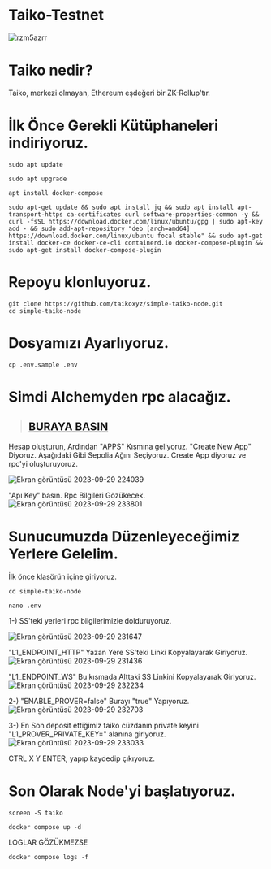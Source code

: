 # Taiko-Testnet

![rzm5azrr](https://github.com/tuncgs52/Taiko-NODE-Testnet/assets/80161670/97082dcb-8753-4479-abef-496118fcaa54)



# Taiko nedir?
Taiko, merkezi olmayan, Ethereum eşdeğeri bir ZK-Rollup'tır. 

# İlk Önce Gerekli Kütüphaneleri indiriyoruz.

```
sudo apt update
```

```
sudo apt upgrade
```

```
apt install docker-compose
```

```
sudo apt-get update && sudo apt install jq && sudo apt install apt-transport-https ca-certificates curl software-properties-common -y && curl -fsSL https://download.docker.com/linux/ubuntu/gpg | sudo apt-key add - && sudo add-apt-repository "deb [arch=amd64] https://download.docker.com/linux/ubuntu focal stable" && sudo apt-get install docker-ce docker-ce-cli containerd.io docker-compose-plugin && sudo apt-get install docker-compose-plugin
```

# Repoyu klonluyoruz.

```
git clone https://github.com/taikoxyz/simple-taiko-node.git
cd simple-taiko-node
```


# Dosyamızı Ayarlıyoruz.

```
cp .env.sample .env
```

# Simdi Alchemyden rpc alacağız.
> ## [BURAYA BASIN]([https://scan.mindnetwork.xyz/](https://alchemy.com/?r=Tg4MzUyMTk1NjI3M)https://alchemy.com/?r=Tg4MzUyMTk1NjI3M)

 Hesap oluşturun, Ardından "APPS" Kısmına geliyoruz. 
"Create New App" Diyoruz. Aşağıdaki Gibi Sepolia Ağını Seçiyoruz. Create App diyoruz ve rpc'yi oluşturuyoruz.

![Ekran görüntüsü 2023-09-29 224039](https://github.com/tuncgs52/Taiko-NODE-Testnet/assets/80161670/6458d157-9e11-45e2-b0e1-2a336162b122)


"Apı Key" basın. Rpc Bilgileri Gözükecek.
![Ekran görüntüsü 2023-09-29 233801](https://github.com/tuncgs52/Taiko-NODE-Testnet/assets/80161670/cab50bde-37a1-4c4c-930b-afc6bbb28c59)




# Sunucumuzda Düzenleyeceğimiz Yerlere Gelelim.
İlk önce klasörün içine giriyoruz.

```
cd simple-taiko-node
```

```
nano .env
```
1-) SS'teki yerleri rpc bilgilerimizle dolduruyoruz.

![Ekran görüntüsü 2023-09-29 231647](https://github.com/tuncgs52/Taiko-NODE-Testnet/assets/80161670/da9fed14-331b-4932-b24e-a5cb7b1d6105)


"L1_ENDPOINT_HTTP" Yazan Yere SS'teki Linki Kopyalayarak Giriyoruz.
![Ekran görüntüsü 2023-09-29 231436](https://github.com/tuncgs52/Taiko-NODE-Testnet/assets/80161670/64800fcf-de86-4997-8cc8-716b0e0dedcd)


"L1_ENDPOINT_WS" Bu kısmada Alttaki SS Linkini Kopyalayarak Giriyoruz.
![Ekran görüntüsü 2023-09-29 232234](https://github.com/tuncgs52/Taiko-NODE-Testnet/assets/80161670/8f5c0ab3-50b6-4b59-b3c0-0e686026c238)


2-) "ENABLE_PROVER=false" Burayı "true" Yapıyoruz.
![Ekran görüntüsü 2023-09-29 232703](https://github.com/tuncgs52/Taiko-NODE-Testnet/assets/80161670/3c5fe91f-95b5-4a82-bba9-33ce690174f4)


3-) En Son deposit ettiğimiz taiko cüzdanın private keyini "L1_PROVER_PRIVATE_KEY=" alanına giriyoruz.
![Ekran görüntüsü 2023-09-29 233033](https://github.com/tuncgs52/Taiko-NODE-Testnet/assets/80161670/e0a312fc-e364-449f-b4ed-84dd2e8f45cc)

CTRL X Y ENTER, yapıp kaydedip çıkıyoruz.

# Son Olarak Node'yi başlatıyoruz.

```
screen -S taiko
```

```
docker compose up -d
```

LOGLAR GÖZÜKMEZSE

```
docker compose logs -f
```


